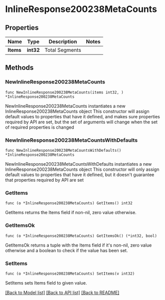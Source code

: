 # InlineResponse200238MetaCounts

## Properties

Name | Type | Description | Notes
------------ | ------------- | ------------- | -------------
**Items** | **int32** | Total Segments | 

## Methods

### NewInlineResponse200238MetaCounts

`func NewInlineResponse200238MetaCounts(items int32, ) *InlineResponse200238MetaCounts`

NewInlineResponse200238MetaCounts instantiates a new InlineResponse200238MetaCounts object
This constructor will assign default values to properties that have it defined,
and makes sure properties required by API are set, but the set of arguments
will change when the set of required properties is changed

### NewInlineResponse200238MetaCountsWithDefaults

`func NewInlineResponse200238MetaCountsWithDefaults() *InlineResponse200238MetaCounts`

NewInlineResponse200238MetaCountsWithDefaults instantiates a new InlineResponse200238MetaCounts object
This constructor will only assign default values to properties that have it defined,
but it doesn't guarantee that properties required by API are set

### GetItems

`func (o *InlineResponse200238MetaCounts) GetItems() int32`

GetItems returns the Items field if non-nil, zero value otherwise.

### GetItemsOk

`func (o *InlineResponse200238MetaCounts) GetItemsOk() (*int32, bool)`

GetItemsOk returns a tuple with the Items field if it's non-nil, zero value otherwise
and a boolean to check if the value has been set.

### SetItems

`func (o *InlineResponse200238MetaCounts) SetItems(v int32)`

SetItems sets Items field to given value.



[[Back to Model list]](../README.md#documentation-for-models) [[Back to API list]](../README.md#documentation-for-api-endpoints) [[Back to README]](../README.md)


